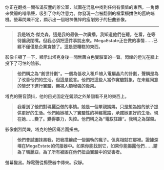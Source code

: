 你正在翻找一間布滿灰塵的辦公室，試圖在混亂中找到任何有價值的東西。一角傳來微弱的嗡嗡聲，吸引了你的注意力。你發現一台被翻倒的檔案櫃擋住的舊終端機。螢幕閃爍不定，顯示出一個眼神憔悴的瘦削男子的扭曲影像。

---

> **我是塔克·傑克森。這是我的最後一次廣播。我知道他們在聽，在看，在等待讓我閉嘴。但我必須把這件事說出來。MegaEstate正在做的事情……已經不僅僅是企業貪婪了。這是更糟糕的東西。**

影像卡頓了一下，顯示出塔克身後一間無菌白色實驗室的一瞥。閃爍的燈光在牆上投下了可怕的陰影。

> **他們稱之為“創世計劃”。一個為低收入租戶植入電驅晶片的計劃，聲稱是為了改善他們的生活。但這是謊言。他們把這些人當作實驗對象，在未經同意的情況下進行實驗，無視人類增強的後果。**

塔克的聲音顫抖，他的目光固定在鏡頭之外某個看不見的東西上。

> **我看到了他們對瑪麗亞做的事情。她是一個單親媽媽，只是想為她的孩子提供更好的生活。他們給她植入了實驗性的神經電路，承諾她更好的生活。現在她……變了。變得暴力，失控。他們稱之為“電馭狂躁”。我稱之為謀殺。**

影像劇烈閃爍，塔克的臉因痛苦而扭曲。

> **他們會試圖抹黑我，把我描繪成一個偏執的瘋子。但真相就在那裡。證據深埋在MegaEstate的伺服器中。如果你能找到它，如果你能揭露他們……請為了瑪麗亞，為了所有被困在他們扭曲實驗中的受害者。**

螢幕變黑。靜電聲從揚聲器中傳來。寂靜。
